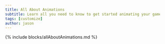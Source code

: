 ```yaml
---
title: All About Animations
subtitle: Learn all you need to know to get started animating your game!
tags: [customize]
author: jason
---
```

{% include blocks/allAboutAnimations.md %}
